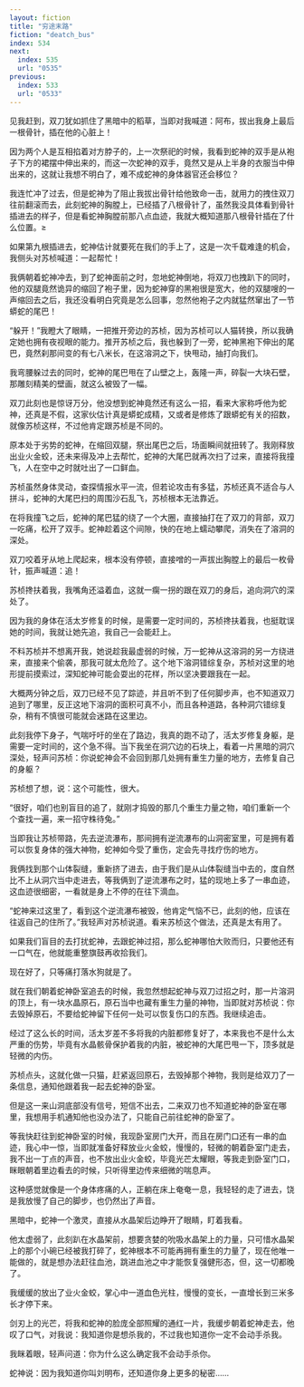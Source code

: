 ```yaml
---
layout: fiction
title: "穷途末路"
fiction: "deatch_bus"
index: 534
next:
  index: 535
  url: "0535"
previous:
  index: 533
  url: "0533"
---
```

见我赶到，双刀犹如抓住了黑暗中的稻草，当即对我喊道：阿布，拔出我身上最后一根骨针，插在他的心脏上！

因为两个人是互相掐着对方脖子的，上一次祭祀的时候，我看到蛇神的双手是从袍子下方的裙摆中伸出来的，而这一次蛇神的双手，竟然又是从上半身的衣服当中伸出来的，这就让我想不明白了，难不成蛇神的身体器官还会移位？

我连忙冲了过去，但是蛇神为了阻止我拔出骨针给他致命一击，就用力的拽住双刀往前翻滚而去，此刻蛇神的胸膛上，已经插了八根骨针了，虽然我没具体看到骨针插进去的样子，但是看蛇神胸膛前那八点血迹，我就大概知道那八根骨针插在了什么位置。≥

如果第九根插进去，蛇神估计就要死在我们的手上了，这是一次千载难逢的机会，我侧头对苏桢喊道：一起帮忙！

我俩朝着蛇神冲去，到了蛇神面前之时，忽地蛇神倒地，将双刀也拽趴下的同时，他的双腿竟然诡异的缩回了袍子里，因为蛇神穿的黑袍很是宽大，他的双腿嗖的一声缩回去之后，我还没看明白究竟是怎么回事，忽然他袍子之内就猛然窜出了一节蟒蛇的尾巴！

“躲开！”我瞪大了眼睛，一把推开旁边的苏桢，因为苏桢可以人猫转换，所以我确定她也拥有夜视眼的能力。推开苏桢之后，我也躲到了一旁，蛇神黑袍下伸出的尾巴，竟然刹那间变的有七八米长，在这溶洞之下，快甩动，抽打向我们。

我弯腰躲过去的同时，蛇神的尾巴甩在了山壁之上，轰隆一声，碎裂一大块石壁，那雕刻精美的壁画，就这么被毁了一幅。

双刀此刻也是惊讶万分，他没想到蛇神竟然还有这么一招，看来大家称呼他为蛇神，还真是不假，这家伙估计真是蟒蛇成精，又或者是修炼了跟蟒蛇有关的招数，就像苏桢这样，不过他肯定跟苏桢是不同的。

原本处于劣势的蛇神，在缩回双腿，祭出尾巴之后，场面瞬间就扭转了。我刚释放出业火金蛟，还未来得及冲上去帮忙，蛇神的大尾巴就再次扫了过来，直接将我撞飞，人在空中之时就吐出了一口鲜血。

苏桢虽然身体灵动，查探情报水平一流，但若论攻击有多猛，苏桢还真不适合与人拼斗，蛇神的大尾巴扫的周围沙石乱飞，苏桢根本无法靠近。

在将我撞飞之后，蛇神的尾巴猛的绕了一个大圈，直接抽打在了双刀的背部，双刀一吃痛，松开了双手。蛇神趁着这个间隙，快的在地上蠕动攀爬，消失在了溶洞的深处。

双刀咬着牙从地上爬起来，根本没有停顿，直接噌的一声拔出胸膛上的最后一枚骨针，振声喊道：追！

苏桢搀扶着我，我嘴角还溢着血，这就一瘸一拐的跟在双刀的身后，追向洞穴的深处了。

因为我的身体在活太岁修复的时候，是需要一定时间的，苏桢搀扶着我，也挺耽误她的时间，我就让她先追，我自己一会能赶上。

不料苏桢并不想离开我，她说趁我最虚弱的时候，万一蛇神从这溶洞的另一方绕进来，直接来个偷袭，那我可就太危险了。这个地下溶洞错综复杂，苏桢对这里的地形提前摸索过，深知蛇神可能会耍出的花样，所以坚决要跟我在一起。

大概两分钟之后，双刀已经不见了踪迹，并且听不到了任何脚步声，也不知道双刀追到了哪里，反正这地下溶洞的面积可真不小，而且各种道路，各种洞穴错综复杂，稍有不慎很可能就会迷路在这里边。

此刻我停下身子，气喘吁吁的坐在了路边，我真的跑不动了，活太岁修复身躯，是需要一定时间的，这个急不得。当下我坐在洞穴边的石块上，看着一片黑暗的洞穴深处，轻声问苏桢：你说蛇神会不会回到那几处拥有重生力量的地方，去修复自己的身躯？

苏桢想了想，说：这个可能性，很大。

“很好，咱们也别盲目的追了，就刚才捣毁的那几个重生力量之物，咱们重新一个个查找一遍，来一招守株待兔。”

当即我让苏桢带路，先去逆流瀑布，那间拥有逆流瀑布的山洞密室里，可是拥有着可以恢复身体的强大神物，蛇神如今受了重伤，定会先寻找疗伤的地方。

我俩找到那个山体裂缝，重新挤了进去，由于我们是从山体裂缝当中去的，度自然比不上从洞穴当中走进去，等我俩到了逆流瀑布之时，猛的现地上多了一串血迹，这血迹很细密，一看就是身上不停的在往下滴血。

“蛇神来过这里了，看到这个逆流瀑布被毁，他肯定气恼不已，此刻的他，应该在往返自己的住所了。”我轻声对苏桢说道。看来苏桢这个做法，还真是太有用了。

如果我们盲目的去打扰蛇神，去跟蛇神过招，那么蛇神哪怕大败而归，只要他还有一口气在，他就能重整旗鼓再收拾我们。

现在好了，只等痛打落水狗就是了。

就在我们朝着蛇神卧室追去的时候，我忽然想起蛇神与双刀过招之时，那一片溶洞的顶上，有一块水晶原石，原石当中也藏有重生力量的神物，当即就对苏桢说：你去毁掉原石，不要给蛇神留下任何一处可以恢复伤口的东西。我继续追击。

经过了这么长的时间，活太岁差不多将我的内脏都修复好了，本来我也不是什么太严重的伤势，毕竟有水晶骸骨保护着我的内脏，被蛇神的大尾巴甩一下，顶多就是轻微的内伤。

苏桢点头，这就化做一只猫，赶紧返回原石，去毁掉那个神物，我则是给双刀了一条信息，通知他跟着我一起去蛇神的卧室。

但是这一来山洞底部没有信号，短信不出去，二来双刀也不知道蛇神的卧室在哪里，我想用手机通知他也没办法了，只能自己前往蛇神的卧室了。

等我快赶往到蛇神卧室的时候，我现卧室房门大开，而且在房门口还有一串的血迹，我心中一惊，当即就准备好释放业火金蛟，慢慢的，轻微的朝着卧室门走去，我不出一丁点的声音，也不放出业火金蛟，毕竟光芒太耀眼，等我走到卧室门口，眯眼朝着里边看去的时候，只听得里边传来细微的喘息声。

这种感觉就像是一个身体疼痛的人，正躺在床上奄奄一息，我轻轻的走了进去，饶是我放慢了自己的脚步，也仍然出了声音。

黑暗中，蛇神一个激灵，直接从水晶架后边睁开了眼睛，盯着我看。

他太虚弱了，此刻趴在水晶架前，想要贪婪的吮吸水晶架上的力量，只可惜水晶架上的那个小碗已经被我打碎了，蛇神根本不可能再拥有重生的力量了，现在他唯一能做的，就是想办法赶往血池，跳进血池之中才能恢复强健形态，但，这一切都晚了。

我缓缓的放出了业火金蛟，掌心中一道血色光柱，慢慢的变长，一直增长到三米多长才停下来。

剑刃上的光芒，将我和蛇神的脸庞全部照耀的通红一片，我缓步朝着蛇神走去，他叹了口气，对我说：我知道你是想杀我的，不过我也知道你一定不会动手杀我。

我眯着眼，轻声问道：你为什么这么确定我不会动手杀你。

蛇神说：因为我知道你叫刘明布，还知道你身上更多的秘密……
